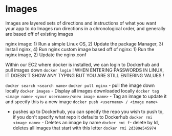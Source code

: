 # Images

Images are layered sets of directions and instructions of what you want your app to do
Images run directions in a chronological order, and generally are based off of existing images

nginx image: 1) Run a simple Linux OS, 2) Update the package Manager, 3) Install nginx, 4) Run nginx
custom image based off of nginx: 1) Run the nginx image, 2) Update the nginx.conf

Within our EC2 where docker is installed, we can login to Dockerhub and pull images down
`docker login`
! WHEN ENTERING PASSWORDS IN LINUX, IT DOESN'T SHOW ANY TYPING BUT YOU ARE STILL ENTERING VALUES !

`docker search <search name>`
`docker pull nginx` - pull the image down locally
`docker images` - Display all images downloaded locally
`docker tag <image name> <your username>/<new image name>` - Tag an image to update it and specify this is a new image
`docker push <username> / <image name>` 
- pushes up to Dockerhub, you can specify the repo you wish to push to, if you don't specify what repo it defaults to Dockerhub
`docker rmi <image name>` - Deletes an image by name
`docker rmi f`- delete by Id, deletes all images that start with this letter
`docker rmi 2d389e545974`